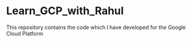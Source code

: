 # Learn_GCP_with_Rahul
This repository contains the code which I have developed for the Google Cloud Platform
